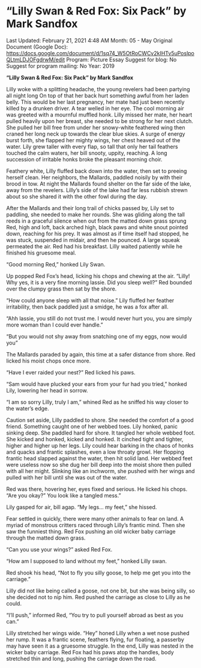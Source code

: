 # “Lilly Swan & Red Fox: Six Pack” by Mark Sandfox

Last Updated: February 21, 2021 4:48 AM
Month: 05 - May
Original Document (Google Doc): https://docs.google.com/document/d/1sq74_W5OtRoCWCv2kIHTv5uPoslpoQLtmLDJOFgdrwM/edit
Program: Picture Essay
Suggest for blog: No
Suggest for program mailing: No
Year: 2019

**“Lilly Swan & Red Fox: Six Pack” by Mark Sandfox**

Lilly woke with a splitting headache, the young revelers had been partying all night long On top of that her back hurt something awful from her laden belly. This would be her last pregnancy, her mate had just been recently killed by a drunken driver. A tear welled in her eye. The cool morning air was greeted with a mournful muffled honk. Lilly missed her mate, her heart pulled heavily upon her breast, she needed to be strong for her next clutch. She pulled her bill free from under her snowy-white feathered wing then craned her long neck up towards the clear blue skies. A surge of energy burst forth, she flapped her mighty wings, her chest heaved out of the water. Lily grew taller with every flap, so tall that only her tail feathers touched the calm waters, her bill snooty, uppity, reaching. A long succession of irritable honks broke the pleasant morning choir.

Feathery white, Lilly fluffed back down into the water, then set to preeing herself clean. Her neighbors, the Mallards, paddled noisily by with their brood in tow. At night the Mallards found shelter on the far side of the lake, away from the revelers. Lilly’s side of the lake had far less rubbish strewn about so she shared it with the other fowl during the day.

After the Mallards and their long trail of chicks passed by, Lily set to paddling, she needed to make her rounds. She was gliding along the tall reeds in a graceful silence when out from the matted down grass sprung Red, high and loft, back arched high, black paws and white snout pointed down, reaching for his prey. It was almost as if time itself had stopped, he was stuck, suspended in midair, and then he pounced. A large squeak permeated the air. Red had his breakfast. Lilly waited patiently while he finished his gruesome meal.

“Good morning Red,” honked Lily Swan.

Up popped Red Fox’s head, licking his chops and chewing at the air. “Lilly! Why yes, it is a very fine morning lassie. Did you sleep well?” Red bounded over the clumpy grass then sat by the shore.

“How could anyone sleep with all that noise.” Lily fluffed her feather irritability, then back paddled just a smidge, he was a fox after all.

“Ahh lassie, you still do not trust me. I would never hurt you, you are simply more woman than I could ever handle.”

“But you would not shy away from snatching one of my eggs, now would you”

The Mallards paraded by again, this time at a safer distance from shore. Red licked his moist chops once more.

“Have I ever raided your nest?” Red licked his paws.

“Sam would have plucked your ears from your fur had you tried,” honked Lily, lowering her head in sorrow.

“I am so sorry Lilly, truly I am,” whined Red as he sniffed his way closer to the water’s edge.

Caution set aside, Lilly paddled to shore. She needed the comfort of a good friend. Something caught one of her webbed toes. Lily honked, panic sinking deep. She paddled hard for shore. It tangled her whole webbed foot. She kicked and honked, kicked and honked. It cinched tight and tighter, higher and higher up her legs. Lily could hear barking in the chaos of honks and quacks and frantic splashes, even a low throaty growl. Her flopping frantic head slapped against the water, then hit solid land. Her webbed feet were useless now so she dug her bill deep into the moist shore then pulled with all her might. Slinking like an inchworm, she pushed with her wings and pulled with her bill until she was out of the water.

Red was there, hovering her, eyes fixed and serious. He licked his chops. “Are you okay?” You look like a tangled mess.”

Lily gasped for air, bill agap. “My legs... my feet,” she hissed.

Fear settled in quickly, there were many other animals to fear on land. A myriad of monstrous critters raced through Lilly’s frantic mind. Then she saw the funniest thing. Red Fox pushing an old wicker baby carriage through the matted down grass.

“Can you use your wings?” asked Red Fox.

“How am I supposed to land without my feet,” honked Lilly swan.

Red shook his head, “Not to fly you silly goose, to help me get you into the carriage.”

Lilly did not like being called a goose, not one bit, but she was being silly, so she decided not to nip him. Red pushed the carriage as close to Lilly as he could.

“I’ll push,” informed Red, “You try to pull yourself abroad as best as you can.”

Lilly stretched her wings wide. “Hey” honed Lilly when a wet nose pushed her rump. It was a frantic scene, feathers flying, fur floating, a passerby may have seen it as a gruesome struggle. In the end, Lilly was nested in the wicker baby carriage. Red Fox had his paws atop the handles, body stretched thin and long, pushing the carriage down the road.